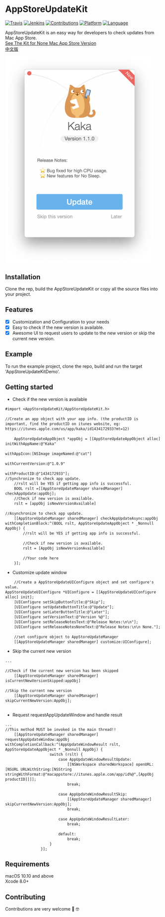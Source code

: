 # AppStoreUpdateKit
[![Travis](https://img.shields.io/badge/build-passing-brightgreen.svg)](https://github.com/HsiangHo/AppStoreUpdateKit)
[![Jenkins](https://img.shields.io/badge/license-GPL2-red.svg)](https://github.com/HsiangHo/AppStoreUpdateKit/blob/master/LICENSE)
[![Contributions](https://img.shields.io/badge/contributions-welcome-brightgreen.svg?style=flat)](https://github.com/HsiangHo/AppStoreUpdateKit/issues)
[![Platform](https://img.shields.io/badge/platform-macOS-yellow.svg)]()
[![Language](https://img.shields.io/badge/Language-Objective--C-green.svg)]()  
  
AppStoreUpdateKit is an easy way for developers to check updates from Mac App Store.  
[See The Kit for None Mac App Store Version](https://github.com/HsiangHo/AppStoreUpdateKit)  
[中文版](https://github.com/HsiangHo/AppStoreUpdateKit/blob/master/README_zh.md)  

<img src="doc/screenshot1.png" width="480px">

## Installation
Clone the rep, build the AppStoreUpdateKit or copy all the source files into your project.
  
## Features
- [x] Customization and Configuration to your needs
- [x] Easy to check if the new version is available.
- [x] Awesome UI to request users to update to the new version or skip the current new version.

## Example

To run the example project, clone the repo, build and run the target 'AppStoreUpdateKitDemo'.

## Getting started  
- Check if the new version is available
```
#import <AppStoreUpdateKit/AppStoreUpdateKit.h>

//Create an app object with your app info. (the productID is important, find the productID on itunes website, eg: https://itunes.apple.com/us/app/kaka/id1434172933?mt=12)

    AppStoreUpdateAppObject *appObj = [[AppStoreUpdateAppObject alloc] initWithAppName:@"Kaka"
                                                                           withAppIcon:[NSImage imageNamed:@"cat"]
                                                                    withCurrentVersion:@"1.0.9"
                                                                         withProductID:@"1434172933"];
//Synchronize to check app update.
    //rslt will be YES if getting app info is successful.
    BOOL rslt =[[AppStoreUpdateManager sharedManager] checkAppUpdate:appObj];
    //Check if new version is available.
    rslt = [appObj isNewVersionAvailable]
    
//Asynchronize to check app update.
    [[AppStoreUpdateManager sharedManager] checkAppUpdateAsync:appObj withCompletionBlock:^(BOOL rslt, AppStoreUpdateAppObject * _Nonnull AppObj) {
        //rslt will be YES if getting app info is successful.
        
        //Check if new version is available.
        rslt = [AppObj isNewVersionAvailable]
        
        //Your code here
    }];

```

- Customize update window

```
    //Create a AppStoreUpdateUIConfigure object and set configure's value.
AppStoreUpdateUIConfigure *UIConfigure = [[AppStoreUpdateUIConfigure alloc] init];
    [UIConfigure setSkipButtonTitle:@"Skip"];
    [UIConfigure setUpdateButtonTitle:@"Update"];
    [UIConfigure setLaterButtonTitle:@"Later"];
    [UIConfigure setVersionText:@"Version %@"];
    [UIConfigure setReleaseNotesText:@"Release Notes:\n\n"];
    [UIConfigure setReleaseNotesNoneText:@"Release Notes:\n\n None."];
    
    //set configure object to AppStoreUpdateManager
    [[AppStoreUpdateManager sharedManager] customize:UIConfigure];
```

- Skip the current new version
```
...

//Check if the current new version has been skipped 
    [[AppStoreUpdateManager sharedManager] isCurrentNewVersionSkipped:appObj]
    
//Skip the current new version
    [[AppStoreUpdateManager sharedManager] skipCurrentNewVersion:AppObj];
      
```

- Request requestAppUpdateWindow and handle result

```
...
//This method MUST be invoked in the main thread!!
    [[AppStoreUpdateManager sharedManager] requestAppUpdateWindow:appObj withCompletionCallback:^(AppUpdateWindowResult rslt, AppStoreUpdateAppObject * _Nonnull AppObj) {
                    switch (rslt) {
                        case AppUpdateWindowResultUpdate:
                            [[NSWorkspace sharedWorkspace] openURL:[NSURL URLWithString:[NSString stringWithFormat:@"macappstore://itunes.apple.com/app/id%@",[AppObj productID]]]];
                            break;
                            
                        case AppUpdateWindowResultSkip:
                            [[AppStoreUpdateManager sharedManager] skipCurrentNewVersion:AppObj];
                            break;
                            
                        case AppUpdateWindowResultLater:
                            break;
                            
                        default:
                            break;
                    }
                }];

```

## Requirements
macOS 10.10 and above  
Xcode 8.0+

## Contributing
Contributions are very welcome 🙌 🤓
